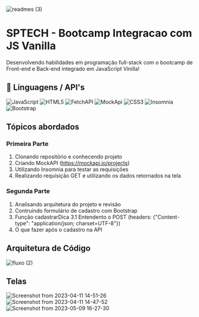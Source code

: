 
![readmes (3)](https://user-images.githubusercontent.com/37668247/231278504-7974e990-bedc-4812-9ae0-b1560fd0bf06.png)


# SPTECH - Bootcamp Integracao com JS Vanilla
Desenvolvendo habilidades em programação full-stack com o bootcamp de Front-end e Back-end integrado em JavaScript Vinilla!

## 🔧 Linguagens / API's
![JavaScript](https://img.shields.io/badge/javascript-%23323330.svg?style=for-the-badge&logo=javascript&logoColor=%23F7DF1E)
![HTML5](https://img.shields.io/badge/html5-%23E34F26.svg?style=for-the-badge&logo=html5&logoColor=white)
![FetchAPI](https://img.shields.io/badge/FetchAPI-005571?style=for-the-badge)
![MockApi](https://img.shields.io/badge/MockAPI-1C1E24?style=for-the-badge&)
![CSS3](https://img.shields.io/badge/css3-%231572B6.svg?style=for-the-badge&logo=css3&logoColor=white)
![Insomnia](https://img.shields.io/badge/Insomnia-black?style=for-the-badge&logo=insomnia&logoColor=5849BE)
![Bootstrap](https://img.shields.io/badge/bootstrap-%23563D7C.svg?style=for-the-badge&logo=bootstrap&logoColor=white)

## Tópicos abordados 

### Primeira Parte
1. Clonando repositório e conhecendo projeto
2. Criando MockAPI (https://mockapi.io/projects)
3. Utilizando Insomnia para testar as requisições
1. Realizando requisição GET e utilizando os dados retornados na tela

### Segunda Parte
1. Analisando arquitetura do projeto e revisão
2. Contruindo formulário de cadastro com Bootstrap
3. Função cadastrarDica
3.1 Entendento o POST (headers: {"Content-type": "application/json; charset=UTF-8"})
4. O que fazer após o cadastro na API

## Arquitetura de Código
![fluxo (2)](https://github.com/miniguiti/sptech-bootcamp-integracao-js-vanilla/assets/37668247/f21dfdef-20ff-4af5-8191-bcc555689712)

## Telas
![Screenshot from 2023-04-11 14-51-26](https://user-images.githubusercontent.com/37668247/231247317-db119c4e-5a9e-4d8f-bd78-fe9c352c3b43.png)
![Screenshot from 2023-04-11 14-47-52](https://user-images.githubusercontent.com/37668247/231247329-26adf667-bea7-4423-ad2a-dd34f228ffbf.png)
![Screenshot from 2023-05-09 16-27-30](https://github.com/miniguiti/sptech-bootcamp-integracao-js-vanilla/assets/37668247/348e3155-3862-4b8f-8ce5-2a945b4e07a6)


